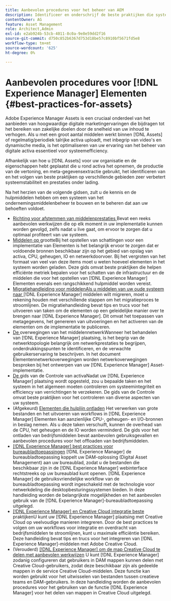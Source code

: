 ```yaml
---
title: Aanbevolen procedures voor het beheer van AEM
description: Identificeer en onderschrijf de beste praktijken die systeemstabiliteit en prestaties onder lading verbeteren, afhankelijk van  [!DNL Experience Manager] de plaatsing van Activa en eigenschappen die worden gebruikt om activa in te voeren en te verwerken.
contentOwner: AG
feature: Asset Management
role: Architect,Admin
exl-id: e2ab924b-53cb-4011-8c0a-9e8e59dd2f16
source-git-commit: d750c852b6367d753d18be57c8910bf5671fd5e8
workflow-type: tm+mt
source-wordcount: '625'
ht-degree: 0%

---
```


# Aanbevolen procedures voor [!DNL Experience Manager] Elementen {#best-practices-for-assets}

Adobe Experience Manager Assets is een cruciaal onderdeel van het aanbieden van hoogwaardige digitale marketingervaringen die bijdragen tot het bereiken van zakelijke doelen door de snelheid van uw inhoud te verhogen. Als u met een groot aantal middelen werkt binnen [!DNL Assets] of regelmatig/periodiek talrijke activa uploadt, met inbegrip van video&#39;s en dynamische media, is het optimaliseren van uw ervaring van het beheer van digitale activa essentieel voor systeemefficiency.

Afhankelijk van hoe u [!DNL Assets] voor uw organisatie en de eigenschappen hebt geplaatst die u rond activa het opnemen, de productie van de vertoning, en meta-gegevensextractie gebruikt, het identificeren van en het volgen van beste praktijken op verschillende gebieden zeer verbetert systeemstabiliteit en prestaties onder lading.

Na het herzien van de volgende gidsen, zult u de kennis en de hulpmiddelen hebben om een systeem van het ondernemingsmiddelenbeheer te bouwen en te beheren dat aan uw behoeften voldoet.

* [Richting voor afstemmen van middelenprestaties ](performance-tuning-guidelines.md)
Bevat een reeks aanbevolen werkwijzen die op elk moment in uw implementatie kunnen worden gevolgd, zelfs nadat u live gaat, om ervoor te zorgen dat u optimaal profiteert van uw systeem.
* [Middelen op ](assets-sizing-guide.md)
grootteBij het opstellen van schattingen voor een implementatie van Elementen is het belangrijk ervoor te zorgen dat er voldoende bronnen beschikbaar zijn op het gebied van opslag van activa, CPU, geheugen, IO en netwerkdoorvoer. Bij het vergroten van het formaat van veel van deze items moet u weten hoeveel elementen in het systeem worden geladen. Deze gids omvat beste praktijken die helpen efficiënte metriek bepalen voor het schatten van de infrastructuur en de middelen die voor het opstellen van [!DNL Experience Manager] Elementen evenals een rangschikkend hulpmiddel worden vereist.
* [Migratiehandleiding voor middelenAls u middelen van uw oude systeem naar ](assets-migration-guide.md)
  [!DNL Experience Manager] middelen wilt migreren, moet u rekening houden met verschillende stappen om het migratieproces te stroomlijnen. De migratiehandleiding bevat tips en trucs voor het uitvoeren van taken om de elementen op een geleidelijke manier over te brengen naar [!DNL Experience Manager]. Dit omvat het toepassen van metagegevens, het genereren van uitvoeringen en het activeren van de elementen om de implementatie te publiceren.
* [De ](assets-network-considerations.md)
overwegingen van het middelennetwerkWanneer het behandelen van  [!DNL Experience Manager] plaatsing, is het begrip van de netwerktopologie belangrijk om netwerkprestaties te begrijpen, onderdrukkingspunten te identificeren, en de verwachte gebruikerservaring te beschrijven. In het document Elementennetwerkoverwegingen worden netwerkoverwegingen besproken bij het ontwerpen van uw [!DNL Experience Manager] Asset-implementatie.
* [De ](assets-monitoring-best-practices.md)
gids van de Controle van activaNadat uw  [!DNL Experience Manager] plaatsing wordt opgesteld, zou u bepaalde taken en het systeem in het algemeen moeten controleren om systeemintegriteit en efficiency van verrichtingen te verzekeren. De gids van de Controle omvat beste praktijken voor het controleren van diverse aspecten van uw systeem.
* (Afgekeurd) [Elementen die hulplijn ontladen](assets-offloading-best-practices.md)
Het verwerken van grote bestanden en het uitvoeren van workflows in [!DNL Experience Manager] Elementen kan aanzienlijke CPU-, geheugen- en I/O-bronnen in beslag nemen. Als u deze taken verschuift, kunnen de overhead van de CPU, het geheugen en de IO worden verminderd. De gids voor het ontladen van bedrijfsmiddelen bevat aanbevolen gebruiksgevallen en aanbevolen procedures voor het offloaden van bedrijfsmiddelen.
* [[!DNL Experience Manager] best practices voor bureaubladtoepassingen](https://helpx.adobe.com/experience-manager/desktop-app/aem-desktop-app-best-practices.html)
   [!DNL Experience Manager] de bureaubladtoepassing koppelt uw DAM-oplossing (Digital Asset Management) aan uw bureaublad, zodat u de bestanden die beschikbaar zijn in de  [!DNL Experience Manager] webinterface rechtstreeks op uw bureaublad kunt openen. [!DNL Experience Manager] de gebruiksvriendelijke workflow van de bureaubladtoepassing wordt ingeschakeld met de technologie voor netwerkdeling die desktopbesturingssystemen bieden. In deze handleiding worden de belangrijkste mogelijkheden en het aanbevolen gebruik van de [!DNL Experience Manager]-bureaubladtoepassing uitgelegd.
* [[!DNL Experience Manager] en Creative Cloud integratie beste ](aem-cc-integration-best-practices.md)
praktijkenU kunt uw  [!DNL Experience Manager] plaatsing met Creative Cloud op veelvoudige manieren integreren. Door de best practices te volgen om uw workflows voor integratie en overdracht van bedrijfsmiddelen te stroomlijnen, kunt u maximale efficiëntie bereiken. Deze handleiding bevat tips en trucs voor het integreren van [!DNL Experience Manager]-middelen met Adobe Creative Cloud.
* (Verouderd) [[!DNL Experience Manager] om de map Creative Cloud te delen met aanbevolen werkwijzen](aem-cc-folder-sharing-best-practices.md)
U kunt [!DNL Experience Manager] zodanig configureren dat gebruikers in DAM mappen kunnen delen met Creative Cloud-gebruikers, zodat deze beschikbaar zijn als gedeelde mappen in de service Creative Cloud-middelen. Deze functie kan worden gebruikt voor het uitwisselen van bestanden tussen creatieve teams en DAM-gebruikers. In deze handleiding worden de aanbevolen procedures voor het gebruiken van de functie [!DNL Experience Manager] voor het delen van mappen in Creative Cloud uitgelegd.
